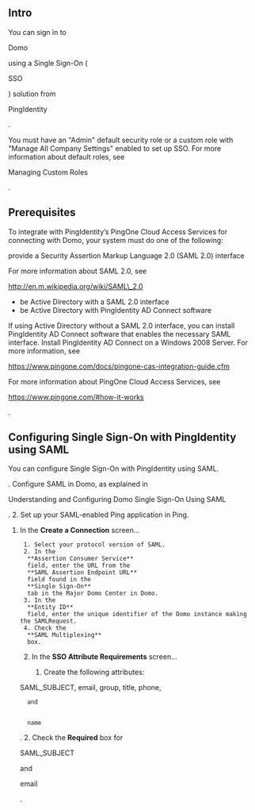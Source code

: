 

Intro
-------


 You can sign in to

Domo

using a Single Sign-On (

SSO

) solution from

PingIdentity

.

You must have an "Admin" default security role or a custom role with "Manage All Company Settings" enabled to set up SSO. For more information about default roles, see

Managing Custom Roles

.


 Prerequisites
---------------

To integrate with PingIdentity’s PingOne Cloud Access Services for connecting with Domo, your system must do one of the following:

 provide a Security Assertion Markup Language 2.0 (SAML 2.0) interface


 For more information about SAML 2.0, see

http://en.m.wikipedia.org/wiki/SAML\_2.0
* be Active Directory with a SAML 2.0 interface
* be Active Directory with PingIdentity AD Connect software


 If using Active Directory without a SAML 2.0 interface, you can install PingIdentity AD Connect software that enables the necessary SAML interface. Install PingIdentity AD Connect on a Windows 2008 Server. For more information, see

https://www.pingone.com/docs/pingone-cas-integration-guide.cfm

For more information about PingOne Cloud Access Services, see

https://www.pingone.com/#how-it-works

.


 Configuring Single Sign-On with PingIdentity using SAML
---------------------------------------------------------

You can configure Single Sign-On with PingIdentity using SAML.

. Configure SAML in Domo, as explained in

Understanding and Configuring Domo Single Sign-On Using SAML

.
2. Set up your SAML-enabled Ping application in Ping.

1. In the
	 **Create a Connection**
	 screen...


		1. Select your protocol version of SAML.
		2. In the
		 **Assertion Consumer Service**
		 field, enter the URL from the
		 **SAML Assertion Endpoint URL**
		 field found in the
		 **Single Sign-On**
		 tab in the Major Domo Center in Domo.
		3. In the
		 **Entity ID**
		 field, enter the unique identifier of the Domo instance making the SAMLRequest.
		4. Check the
		 **SAML Multiplexing**
		 box.
	2. In the
	 **SSO Attribute Requirements**
	 screen...


		1. Create the following attributes:

	 SAML\_SUBJECT, email, group, title, phone,


		 and


		 name

	 .
		2. Check the
		 **Required**
		 box for

	 SAML\_SUBJECT

	 and

	 email

	 .


